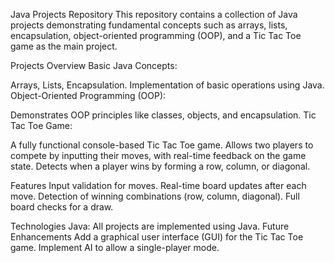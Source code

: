 Java Projects Repository
This repository contains a collection of Java projects demonstrating fundamental concepts such as arrays, lists, encapsulation, object-oriented programming (OOP), and a Tic Tac Toe game as the main project.

Projects Overview
Basic Java Concepts:

Arrays, Lists, Encapsulation.
Implementation of basic operations using Java.
Object-Oriented Programming (OOP):

Demonstrates OOP principles like classes, objects, and encapsulation.
Tic Tac Toe Game:

A fully functional console-based Tic Tac Toe game.
Allows two players to compete by inputting their moves, with real-time feedback on the game state.
Detects when a player wins by forming a row, column, or diagonal.

Features
Input validation for moves.
Real-time board updates after each move.
Detection of winning combinations (row, column, diagonal).
Full board checks for a draw.

Technologies
Java: All projects are implemented using Java.
Future Enhancements
Add a graphical user interface (GUI) for the Tic Tac Toe game.
Implement AI to allow a single-player mode.
